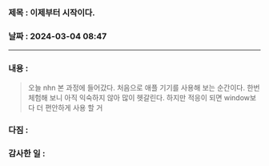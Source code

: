 ### 제목 :  이제부터 시작이다.

### 날짜 : 2024-03-04 08:47

----

### 내용 :
> 오늘 nhn 본 과정에 들어갔다.
> 처음으로 애플 기기를 사용해 보는 순간이다.
> 한번 체험해 보니 아직 익숙하지 않아 많이 헷갈린다.
> 하지만 적응이 되면 window보다 더 편안하게 사용 할 거

### 다짐 :
>
### 감사한 일 :
>